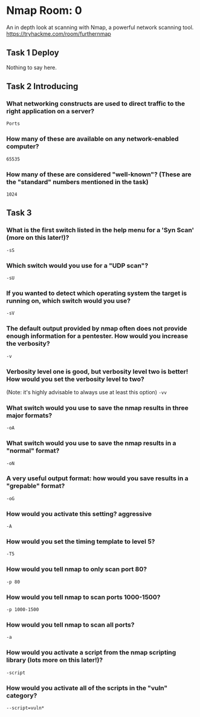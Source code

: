 # Nmap Room: 0 
An in depth look at scanning with Nmap, a powerful network scanning tool.
https://tryhackme.com/room/furthernmap

## Task 1 Deploy 
Nothing to say here.

## Task 2 Introducing

### What networking constructs are used to direct traffic to the right application on a server?
`Ports` 

### How many of these are available on any network-enabled computer?
`65535` 

###  How many of these are considered "well-known"? (These are the "standard" numbers mentioned in the task)
`1024`

## Task 3

### What is the first switch listed in the help menu for a 'Syn Scan' (more on this later!)?
`-sS` 

### Which switch would you use for a "UDP scan"?
`-sU`

### If you wanted to detect which operating system the target is running on, which switch would you use?
`-sV`

### The default output provided by nmap often does not provide enough information for a pentester. How would you increase the verbosity?
`-v`

### Verbosity level one is good, but verbosity level two is better! How would you set the verbosity level to two?
(Note: it's highly advisable to always use at least this option)
`-vv`
### What switch would you use to save the nmap results in three major formats?
`-oA`
### What switch would you use to save the nmap results in a "normal" format?
`-oN`

### A very useful output format: how would you save results in a "grepable" format?
`-oG`
### How would you activate this setting? aggressive
`-A`
### How would you set the timing template to level 5?
`-T5`
### How would you tell nmap to only scan port 80?
`-p 80`
### How would you tell nmap to scan ports 1000-1500? 
`-p 1000-1500`
### How would you tell nmap to scan all ports?
`-a`
### How would you activate a script from the nmap scripting library (lots more on this later!)?
`-script`
### How would you activate all of the scripts in the "vuln" category?
`--script=vuln*`

